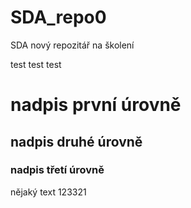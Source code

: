 # SDA_repo0
SDA nový repozitář na školení

test test test

# nadpis první úrovně
## nadpis druhé úrovně
### nadpis třetí úrovně

nějaký text 123321
